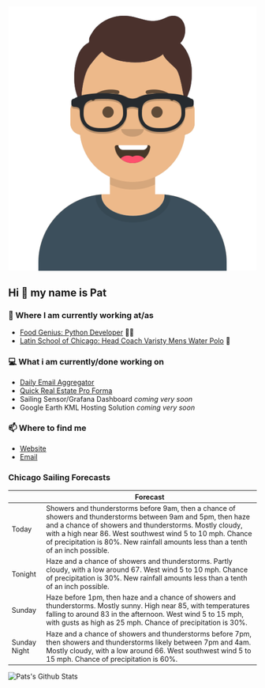 [![Social banner for p-j-falconer](https://raw.githubusercontent.com/P-J-FALCONER/P-J-FALCONER/master/assets/avataaars.svg)](https://patfalconer.com/)
## Hi :wave: my name is Pat

### 💼 Where I am currently working at/as
- [Food Genius: Python Developer](https://getfoodgenius.com/) 🍔🐍
- [Latin School of Chicago: Head Coach Varisty Mens Water Polo](https://www.latinschool.org/) 🤽


### 💻 What i am currently/done working on
 - [Daily Email Aggregator](https://github.com/P-J-FALCONER/dott_daily_mail)
 - [Quick Real Estate Pro Forma](https://github.com/P-J-FALCONER/henry)
 - Sailing Sensor/Grafana Dashboard *coming very soon*
 - Google Earth KML Hosting Solution *coming very soon*

### 📫 Where to find me
 - [Website](https://patfalconer.com/)
 - [Email](mailto:patrick.j.falconer@gmail.com)


### Chicago Sailing Forecasts
|   | Forecast  |
|---|---|
| Today | Showers and thunderstorms before 9am, then a chance of showers and thunderstorms between 9am and 5pm, then haze and a chance of showers and thunderstorms. Mostly cloudy, with a high near 86. West southwest wind 5 to 10 mph. Chance of precipitation is 80%. New rainfall amounts less than a tenth of an inch possible. |
| Tonight | Haze and a chance of showers and thunderstorms. Partly cloudy, with a low around 67. West wind 5 to 10 mph. Chance of precipitation is 30%. New rainfall amounts less than a tenth of an inch possible. |
| Sunday | Haze before 1pm, then haze and a chance of showers and thunderstorms. Mostly sunny. High near 85, with temperatures falling to around 83 in the afternoon. West wind 5 to 15 mph, with gusts as high as 25 mph. Chance of precipitation is 30%. |
| Sunday Night | Haze and a chance of showers and thunderstorms before 7pm, then showers and thunderstorms likely between 7pm and 4am. Mostly cloudy, with a low around 66. West southwest wind 5 to 15 mph. Chance of precipitation is 60%. |

![Pats's Github Stats](https://github-readme-stats.vercel.app/api?username=p-j-falconer&show_icons=true&theme=radical)
